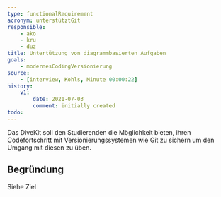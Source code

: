 ```yaml
---
type: functionalRequirement
acronym: unterstütztGit
responsible: 
    - ako
    - kru
    - duz
title: Untertützung von diagrammbasierten Aufgaben
goals: 
    - modernesCodingVersionierung
source:
    - [interview, Kohls, Minute 00:00:22]
history:
    v1:
        date: 2021-07-03
        comment: initially created
todo: 
---
```


Das DiveKit soll den Studierenden die Möglichkeit bieten, ihren Codefortschritt mit Versionierungssystemen wie Git zu sichern um den Umgang mit diesen zu üben.

## Begründung

Siehe Ziel